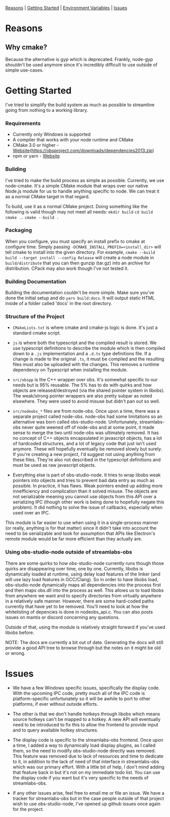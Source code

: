[Reasons](#reasons) |
[Getting Started](#quick-start) |
[Environment Variables](#environment-variables) |
[Issues](#issues)

__Reasons__
===========

__Why cmake?__
--------------
Because the alternative is gyp which is deprecated. Frankly, node-gyp shouldn't be used anymore since it's incredibly difficult to use outside of simple use-cases.

__Getting Started__
===================
I've tried to simplify the build system as much as possible to streamline going from nothing to a working library.

### __Requirements__ ###
- Currently only Windows is supported
- A compiler that works with your node runtime and CMake
- CMake 3.0 or higher - [Website](https://cmake.org)(https://obsproject.com/downloads/dependencies2013.zip)
- npm or yarn  - [Website](https://yarnpkg.com)

### __Building__ ###
I've tried to make the build process as simple as possible. 
Currently, we use node-cmake. It's a simple CMake module that wraps over our native Node.js module for us to handle anything specific to node. We can treat it as a normal CMake target in that regard. 

To build, use it as a normal CMake project. Doing something like the following is valid though may not meet all needs:
`mkdir build`
`cd build`
`cmake ..`
`cmake --build .`

### __Packaging__ ###
When you configure, you must specify an install prefix to cmake at configure time. Simply passing `-DCMAKE_INSTALL_PREFIX=<install_dir>` will tell cmake to install into the given directory. For example, `cmake --build build --target install --config Release` will create a node module in `build/distribute` that you can then gunzip (tar.gz) into an archive for distribution. CPack may also work though I've not tested it.

### __Building Documentation__ ###
Building the documentation couldn't be more simple. Make sure you've done the initial setup and do `yarn build:docs`. It will output static HTML inside of a folder called 'docs' in the root directory.

### __Structure of the Project__ ###

- `CMakeLists.txt` is where cmake and cmake-js logic is done. It's just a standard cmake script. 

- `js` is where both the typescript and the compiled result is stored. We use typescript definitions to describe the module which is then compiled down to a `.js` implementation and a `.d.ts` type definitions file. If a change is made to the original `.ts`, it must be compiled and the resulting files must also be uploaded with the changes. This removes a runtime dependency on Typescript when installing the module.

- `src/obspp` is the C++ wrapper over obs. It's somewhat specific to our needs but is 95% reusable. The 5% has to do with quirks and how objects are released/destroyed (via the shared pointer system in libobs). The weak/strong pointer wrappers are also pretty subpar as noted elsewhere. They were used to avoid misuse but didn't pan out so well.

- `src/nodeobs_*` files are from node-obs. Once upon a time, there was a separate project called node-obs. node-obs had some limitations so an alternative was born called obs-studio-node. Unfortunately, streamlabs-obs never quite weened off of node-obs and at some point, it made sense to merge the two until node-obs was ultimately removed. It has no concept of C++ objects encapsulated in javascript objects, has a lot of hardcoded structures, and a lot of legacy code that just isn't used anymore. These will hopefully eventually be removed slowly but surely. If you're creating a new project, I'd suggest not using anything from these files. They're also not described in the typescript definitions and must be used as raw javascript objects.

- Everything else is part of obs-studio-node. It tries to wrap libobs weak pointers into objects and tries to prevent bad data entry as much as possible. In practice, it has flaws. Weak pointers ended up adding more innefficiency and complication than it solved misuse. The objects are not serializable meaning you cannot use objects from this API over a serializing IPC (though other work is being done to hopefully negate this problem). It did nothing to solve the issue of callbacks, especially when used over an IPC. 

This module is far easier to use when using it in a single-process manner (or really, anything is for that matter) since it didn't take into account the need to be serializable and took for assumption that APIs like Electron's remote module would be far more efficient than they actually are.

### __Using obs-studio-node outside of streamlabs-obs__ ###
There are some quirks to how obs-studio-node currently runs though those quirks are disappearing over time, one by one. Currently, libobs is dynamically loaded at runtime, using delay load features of the linker (and will use lazy load features in GCC/Clang). So in order to have libobs load, obs-studio-node dynamically maps all dependencies into the process first and then maps obs.dll into the process as well. This allows us to load libobs from anywhere we want and to specify directories from virtually anywhere in a relatively safe manner. However, there are some hard-coded paths currently that have yet to be removed. You'll need to look at how the whitelisting of depencies is done in nodeobs_api.c. You can also posts issues on mantis or discord concerning any questions. 

Outside of that, using the module is relatively straight forward if you've used libobs before.

NOTE: The docs are currently a bit out of date. Generating the docs will still provide a good API tree to browse through but the notes on it might be old or wrong.

__Issues__
==========
- We have a few Windows specific issues, specifically the display code. With the upcoming IPC code, pretty much all of the IPC code is platform-specific unfortunately so it will be awhile to port to other platforms, if ever without outside efforts.

- The other is that we don't handle hotkeys through libobs which means source hotkeys can't be mapped to a hotkey. A new API will eventually need to be introduced to fix this to allow the frontend to provide input and to query available hotkey structures.

- The display code is specific to the streamlabs-obs frontend. Once upon a time, I added a way to dynamically load display plugins, as I called them, so the need to modify obs-studio-node directly was removed. This feature was removed due to lack of resources and time to dedicate to it, in addition to the lack of need of that interface in streamlabs-obs which was our primary effort. With a little bit of help, I don't mind adding that feature back in but it's not on my immediate todo list. You can use the display code if you want but it's very specific to the needs of streamlabs-obs.

- If any other issues arise, feel free to email me or file an issue. We have a tracker for streamlabs-obs but in the case people outside of that project wish to use obs-studio-node, I've opened up github issues once again for the project.